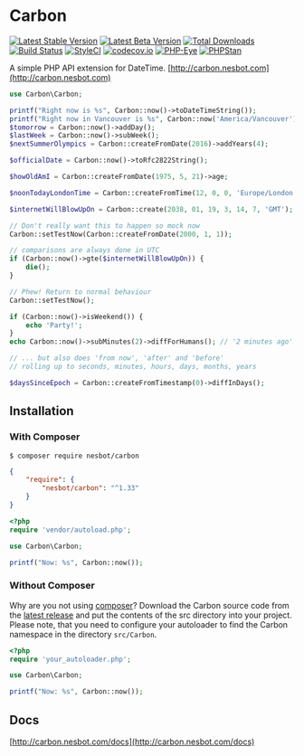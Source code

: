 # Carbon

[![Latest Stable Version](https://poser.pugx.org/nesbot/carbon/v/stable.png)](https://packagist.org/packages/nesbot/carbon)
[![Latest Beta Version](https://img.shields.io/packagist/vpre/nesbot/carbon.svg)](https://packagist.org/packages/nesbot/carbon)
[![Total Downloads](https://poser.pugx.org/nesbot/carbon/downloads.png)](https://packagist.org/packages/nesbot/carbon)
[![Build Status](https://travis-ci.org/briannesbitt/Carbon.svg?branch=master)](https://travis-ci.org/briannesbitt/Carbon)
[![StyleCI](https://styleci.io/repos/5724990/shield?style=flat)](https://styleci.io/repos/5724990)
[![codecov.io](https://codecov.io/github/briannesbitt/Carbon/coverage.svg?branch=master)](https://codecov.io/github/briannesbitt/Carbon?branch=master)
[![PHP-Eye](https://php-eye.com/badge/nesbot/carbon/tested.svg?style=flat)](https://php-eye.com/package/nesbot/carbon)
[![PHPStan](https://img.shields.io/badge/PHPStan-enabled-brightgreen.svg?style=flat)](https://github.com/phpstan/phpstan)

A simple PHP API extension for DateTime. [http://carbon.nesbot.com](http://carbon.nesbot.com)

```php
use Carbon\Carbon;

printf("Right now is %s", Carbon::now()->toDateTimeString());
printf("Right now in Vancouver is %s", Carbon::now('America/Vancouver'));  //implicit __toString()
$tomorrow = Carbon::now()->addDay();
$lastWeek = Carbon::now()->subWeek();
$nextSummerOlympics = Carbon::createFromDate(2016)->addYears(4);

$officialDate = Carbon::now()->toRfc2822String();

$howOldAmI = Carbon::createFromDate(1975, 5, 21)->age;

$noonTodayLondonTime = Carbon::createFromTime(12, 0, 0, 'Europe/London');

$internetWillBlowUpOn = Carbon::create(2038, 01, 19, 3, 14, 7, 'GMT');

// Don't really want this to happen so mock now
Carbon::setTestNow(Carbon::createFromDate(2000, 1, 1));

// comparisons are always done in UTC
if (Carbon::now()->gte($internetWillBlowUpOn)) {
    die();
}

// Phew! Return to normal behaviour
Carbon::setTestNow();

if (Carbon::now()->isWeekend()) {
    echo 'Party!';
}
echo Carbon::now()->subMinutes(2)->diffForHumans(); // '2 minutes ago'

// ... but also does 'from now', 'after' and 'before'
// rolling up to seconds, minutes, hours, days, months, years

$daysSinceEpoch = Carbon::createFromTimestamp(0)->diffInDays();
```

## Installation

### With Composer

```
$ composer require nesbot/carbon
```

```json
{
    "require": {
        "nesbot/carbon": "^1.33"
    }
}
```

```php
<?php
require 'vendor/autoload.php';

use Carbon\Carbon;

printf("Now: %s", Carbon::now());
```

<a name="install-nocomposer"/>

### Without Composer

Why are you not using [composer](http://getcomposer.org/)? Download the Carbon source code from the [latest release](https://github.com/briannesbitt/Carbon/releases) and put the contents of the src directory into your project. Please note, that you need to configure your autoloader to find the Carbon namespace in the directory `src/Carbon`.

```php
<?php
require 'your_autoloader.php';

use Carbon\Carbon;

printf("Now: %s", Carbon::now());
```

## Docs

[http://carbon.nesbot.com/docs](http://carbon.nesbot.com/docs)
